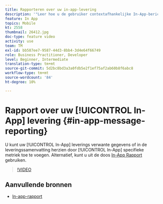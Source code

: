 ```yaml
---
title: Rapporteren over uw in-app-levering
description: '"Leer hoe u de gebruiker contextafhankelijke In-App-berichten kunt presenteren als reactie op het realtime gedrag van de klant in de mobiele toepassing."'
feature: In App
topics: Mobile
kt: 2558
thumbnail: 26412.jpg
doc-type: feature video
activity: use
team: TM
exl-id: bb587ee7-9587-44d3-8bb4-3d4e64f66749
role: Business Practitioner, Developer
level: Beginner, Intermediate
translation-type: tm+mt
source-git-commit: 5d2bc8bd3a3a0fdb5e2f1ef75af2ab60b8f6abc8
workflow-type: tm+mt
source-wordcount: '84'
ht-degree: 10%

---
```


# Rapport over uw [!UICONTROL In-App] levering {#in-app-message-reporting}

U kunt uw [!UICONTROL In-App] leverings verwante gegevens of in de leveringssamenvatting herzien door [!UICONTROL In-App] specifieke metriek toe te voegen. Alternatief, kunt u uit de doos [In-App Rapport](https://docs.adobe.com/content/help/en/campaign-standard/using/reporting/list-of-reports/in-app-report.html) gebruiken.

>[!VIDEO](https://video.tv.adobe.com/v/26412?quality=12)

## Aanvullende bronnen

* [In-app-rapport](https://docs.adobe.com/content/help/en/campaign-standard/using/reporting/list-of-reports/in-app-report.html)

